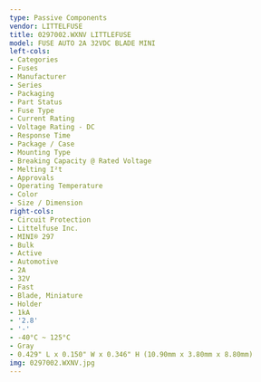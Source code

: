 ```yaml
---
type: Passive Components
vendor: LITTELFUSE
title: 0297002.WXNV LITTLEFUSE
model: FUSE AUTO 2A 32VDC BLADE MINI
left-cols:
- Categories
- Fuses
- Manufacturer
- Series
- Packaging 
- Part Status
- Fuse Type
- Current Rating
- Voltage Rating - DC
- Response Time
- Package / Case
- Mounting Type
- Breaking Capacity @ Rated Voltage
- Melting I²t
- Approvals
- Operating Temperature
- Color
- Size / Dimension
right-cols:
- Circuit Protection
- Littelfuse Inc.
- MINI® 297
- Bulk 
- Active
- Automotive
- 2A
- 32V
- Fast
- Blade, Miniature
- Holder
- 1kA
- '2.8'
- '-'
- -40°C ~ 125°C
- Gray
- 0.429" L x 0.150" W x 0.346" H (10.90mm x 3.80mm x 8.80mm)
img: 0297002.WXNV.jpg
---
```

